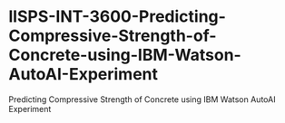 # llSPS-INT-3600-Predicting-Compressive-Strength-of-Concrete-using-IBM-Watson-AutoAI-Experiment
Predicting Compressive Strength of Concrete using  IBM Watson AutoAI Experiment
